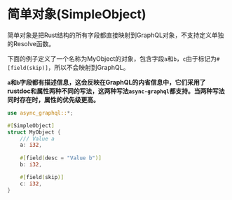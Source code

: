 # 简单对象(SimpleObject)

简单对象是把Rust结构的所有字段都直接映射到GraphQL对象，不支持定义单独的Resolve函数。

下面的例子定义了一个名称为MyObject的对象，包含字段`a`和`b`，`c`由于标记为`#[field(skip)]`，所以不会映射到GraphQL。

**`a`和`b`字段都有描述信息，这会反映在GraphQL的内省信息中，它们采用了rustdoc和属性两种不同的写法，这两种写法`async-graphql`都支持。当两种写法同时存在时，属性的优先级更高。**

```rust
use async_graphql::*;

#[SimpleObject]
struct MyObject {
    /// Value a
    a: i32,
    
    #[field(desc = "Value b")]
    b: i32,

    #[field(skip)]
    c: i32,
}
```
